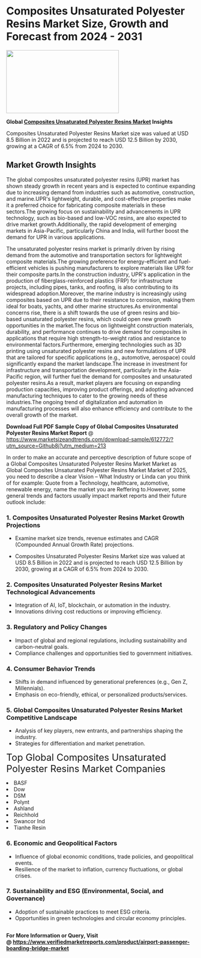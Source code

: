 <H1>Composites Unsaturated Polyester Resins Market Size, Growth and Forecast from 2024 - 2031</H1><img class="aligncenter size-medium wp-image-584254" src="https://thirdeyenews.in/wp-content/uploads/2024/09/Global-Market-Research-300x168.jpeg" alt="" width="300" height="168" /><p><strong>Global&nbsp;<a href="https://www.marketsizeandtrends.com/download-sample/612772/?utm_source=Github8j?utm_medium=213">Composites Unsaturated Polyester Resins Market</a> Insights</strong></p><p>Composites Unsaturated Polyester Resins Market size was valued at USD 8.5 Billion in 2022 and is projected to reach USD 12.5 Billion by 2030, growing at a CAGR of 6.5% from 2024 to 2030.</p><p><h2>Market Growth Insights</h2> <p>The global composites unsaturated polyester resins (UPR) market has shown steady growth in recent years and is expected to continue expanding due to increasing demand from industries such as automotive, construction, and marine.UPR's lightweight, durable, and cost-effective properties make it a preferred choice for fabricating composite materials in these sectors.The growing focus on sustainability and advancements in UPR technology, such as bio-based and low-VOC resins, are also expected to drive market growth.Additionally, the rapid development of emerging markets in Asia-Pacific, particularly China and India, will further boost the demand for UPR in various applications.</p> <p>The unsaturated polyester resins market is primarily driven by rising demand from the automotive and transportation sectors for lightweight composite materials.The growing preference for energy-efficient and fuel-efficient vehicles is pushing manufacturers to explore materials like UPR for their composite parts.In the construction industry, UPR's application in the production of fiberglass-reinforced plastics (FRP) for infrastructure projects, including pipes, tanks, and roofing, is also contributing to its widespread adoption.Moreover, the marine industry is increasingly using composites based on UPR due to their resistance to corrosion, making them ideal for boats, yachts, and other marine structures.As environmental concerns rise, there is a shift towards the use of green resins and bio-based unsaturated polyester resins, which could open new growth opportunities in the market.The focus on lightweight construction materials, durability, and performance continues to drive demand for composites in applications that require high strength-to-weight ratios and resistance to environmental factors.Furthermore, emerging technologies such as 3D printing using unsaturated polyester resins and new formulations of UPR that are tailored for specific applications (e.g., automotive, aerospace) could significantly expand the market landscape.The increase in investment for infrastructure and transportation development, particularly in the Asia-Pacific region, will further fuel the demand for composites and unsaturated polyester resins.As a result, market players are focusing on expanding production capacities, improving product offerings, and adopting advanced manufacturing techniques to cater to the growing needs of these industries.The ongoing trend of digitalization and automation in manufacturing processes will also enhance efficiency and contribute to the overall growth of the market.<p><span class=""><strong>Download Full PDF Sample Copy of Global Composites Unsaturated Polyester Resins Market Report</strong> @ <a href="https://www.marketsizeandtrends.com/download-sample/612772/?utm_source=Github8j?utm_medium=213" target="_blank">https://www.marketsizeandtrends.com/download-sample/612772/?utm_source=Github8j?utm_medium=213</a></span></p><p>In order to make an accurate and perceptive description of future scope of a Global&nbsp;Composites Unsaturated Polyester Resins Market Market as Global&nbsp;Composites Unsaturated Polyester Resins Market Market of 2025, you need to describe a clear Vision &ndash; What Industry or Linda can you think of for example: Quote from a Technology, healthcare, automotive, renewable energy, name the market you are Reffering to.However, some general trends and factors usually impact market reports and their future outlook include:</p><h3>1.&nbsp;<strong>Composites Unsaturated Polyester Resins Market Growth Projections</strong></h3><ul><li>Examine market size trends, revenue estimates and CAGR (Compounded Annual Growth Rate) projections.</li><li><p>Composites Unsaturated Polyester Resins Market size was valued at USD 8.5 Billion in 2022 and is projected to reach USD 12.5 Billion by 2030, growing at a CAGR of 6.5% from 2024 to 2030.</p></li></ul><h3>2.&nbsp;<strong>Composites Unsaturated Polyester Resins Market Technological Advancements</strong></h3><ul><li>Integration of AI, IoT, blockchain, or automation in the industry.</li><li>Innovations driving cost reductions or improving efficiency.</li></ul><h3>3.&nbsp;<strong>Regulatory and Policy Changes</strong></h3><ul><li>Impact of global and regional regulations, including sustainability and carbon-neutral goals.</li><li>Compliance challenges and opportunities tied to government initiatives.</li></ul><h3>4.&nbsp;<strong>Consumer Behavior Trends</strong></h3><ul><li>Shifts in demand influenced by generational preferences (e.g., Gen Z, Millennials).</li><li>Emphasis on eco-friendly, ethical, or personalized products/services.</li></ul><h3>5.&nbsp;<strong>Global Composites Unsaturated Polyester Resins Market Competitive Landscape</strong></h3><ul><li>Analysis of key players, new entrants, and partnerships shaping the industry.</li><li>Strategies for differentiation and market penetration.</li></ul><p data-pm-slice="1 1 []"><span style="color: inherit; font-family: inherit; font-size: 25px;">Top Global Composites Unsaturated Polyester Resins Market Companies</span></p><div class="" data-test-id=""><p><li>BASF</li><li> Dow</li><li> DSM</li><li> Polynt</li><li> Ashland</li><li> Reichhold</li><li> Swancor Ind</li><li> Tianhe Resin</li></p></div><h3>6.&nbsp;<strong>Economic and Geopolitical Factors</strong></h3><ul><li>Influence of global economic conditions, trade policies, and geopolitical events.</li><li>Resilience of the market to inflation, currency fluctuations, or global crises.</li></ul><h3>7.&nbsp;<strong>Sustainability and ESG (Environmental, Social, and Governance)</strong></h3><ul><li>Adoption of sustainable practices to meet ESG criteria.</li><li>Opportunities in green technologies and circular economy principles.</li></ul><h2><strong style="font-size: 14px;">For More Information or Query, Visit @&nbsp;</strong><a style="background-color: #ffffff; font-size: 14px;" href="https://www.marketsizeandtrends.com/report/composites-unsaturated-polyester-resins-market/" target="_blank">https://www.verifiedmarketreports.com/product/airport-passenger-boarding-bridge-market</a></h2>